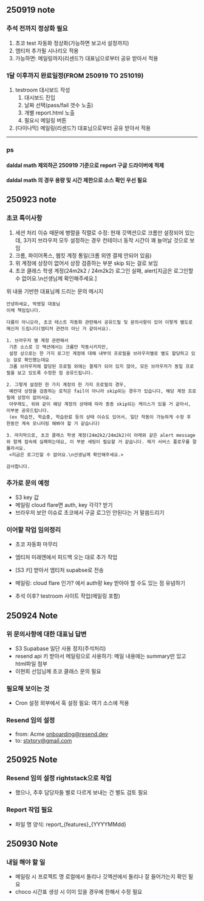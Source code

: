 ## 250919 note

### 추석 전까지 정상화 필요
1. 초코  test 자동화 정상화(가능하면 보고서 설정까지)
2. 엠티처 추가될 시나리오 적용
3. 가능하면: 메일링까지(리센드?) 대표님으로부터 공유 받아서 적용


### 1달 이후까지 완료일정(FROM 250919 TO 251019)
1. testroom 대시보드 작성
   1. 대시보드 진입
   2. 날짜 선택(pass/fail 갯수 노출)
   3. 개별 report.html 노출
   4. 필요시 메일링 버튼
2. (다이나믹) 메일링(리센드?) 대표님으로부터 공유 받아서 적용

---

### ps

#### daldal math 제외하곤 250919 기준으로 report 구글 드라이버에 적제
#### daldal math 의 경우 용량 및 시간 제한으로 소스 확인 우선 필요


## 250923 note

### 초코 특이사항
1. 세션 처리 이슈 때문에 병렬을 직렬로 수정: 현재 깃액션으로 크롬만 설정되어 있는데, 3가지 브라우저 모두 설정하는 경우 컨테이너 동작 시간이 꽤 늘어날 것으로 보임
2. 크롬, 파이어폭스, 웹킷 계정 통일(크롬 외엔 결제 안되어 있음)
3. 위 계정에 상장이 없어서 상장 검증하는 부분 skip 되는 걸로 보임
4. 초코 클래스 학생 계정(24m2k2 / 24m2k2) 로그인 실패, alert[지금은 로그인할 수 없어요.\n선생님께 확인해주세요.]

위 내용 기반한 대표님께 드리는 문의 메시지

```
안녕하세요, 박영일 대표님
이채 책임입니다.

다름이 아니오라, 초코 테스트 자동화 관련해서 공유드릴 및 문의사항이 있어 이렇게 별도로 메신저 드립니다(엠티처 관련이 아닌 거 같아서요).

1. 브라우저 별 계정 관련해서
 기존 소스로 깃 액션에서는 크롬만 작동시키지만, 
 설정 상으로는 한 가지 로그인 계정에 대해 내부의 프로필을 브라우저별로 별도 할당하고 있는 걸로 확인했는데요
 크롬 브라우저에 할당된 프로필 외에는 결제가 되어 있지 않아, 모든 브라우저가 동일 프로필을 보고 있도록 수정한 점 공유드립니다.

2. 그렇게 설정한 한 가지 계정의 한 가지 프로필의 경우,
 예컨대 상장을 검증하는 로직은 fail이 아니라 skip되는 경우가 있습니다, 해당 계정 프로필에 상장이 없어서요.
 아무래도, 위와 같이 해당 계정의 상태에 따라 종종 skip되는 케이스가 있을 거 같아서, 이부분 공유드립니다.
 (ex 학습전, 학습중, 학습완료 등의 상태 이슈도 있어서, 일단 작동이 가능하게 수정 후 한동안 계속 모니터링 해봐야 할 거 같습니다)

3. 마지막으로, 초코 클래스 학생 계정(24m2k2/24m2k2)이 아래와 같은 alert message와 함께 접속에 실패하는데요, 이 부분 세팅이 필요할 거 같습니다. 제가 서비스 플로우를 잘 몰라서요.
 <지금은 로그인할 수 없어요.\n선생님께 확인해주세요.>

감사합니다.
```

### 추가로 문의 예정
- S3 key 값
- 메일링 cloud flare면 auth, key 각각? 받기
- 브라우저 보안 이슈로 초코에서 구글 로그인 안된다는 거 말씀드리기

### 이어할 작업 임의정리
- 초코 자동화 마무리
- 엠티처 미래엔에서 피드백 오는 대로 추가 작업
- [S3 키] 받아서 엠티처 supabse로 전송
- 메일링: cloud flare 인가? 에서 auth랑 key 받아야 할 수도 있는 점 유념하기

- 추석 이후? testroom 사이트 작업(메일링 포함)

## 250924 Note

### 위 문의사항에 대한 대표님 답변
- S3 Supabase 일단 사용 정지(주석처리)
- resend api 키 받아서 메일링으로 사용하기: 메일 내용에는 summary만 있고 html파일 첨부
- 이현희 선임님께 초코 클래스 문의 필요

### 필요해 보이는 것
- Cron 설정 외부에서 훅 설정 필요: 여기 소스에 적용

### Resend 임의 설정
- from: Acme <onboarding@resend.dev>
- to: stxtory@gmail.com

## 250925 Note

### Resend 임의 설정 rightstack으로 작업
- 했으나, 추후 담당자들 별로 다르게 보내는 건 별도 검토 필요

### Report 작업 필요
- 파일 명 양식: report_{features}_{YYYYMMdd}

## 250930 Note
### 내일 해야 할 일
- 메일링 시 프로젝트 명 로컬에서 돌리나 깃액션에서 돌리나 잘 들어가는지 확인 필요
- choco 시간표 생성 시 이미 있을 경우에 한해서 수정 필요